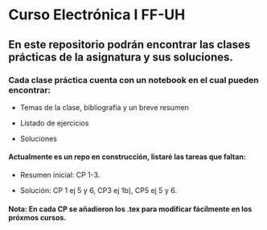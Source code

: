 # Curso Electrónica I FF-UH

## En este repositorio podrán encontrar las clases prácticas de la asignatura y sus soluciones.

### Cada clase práctica cuenta con un notebook en el cual pueden encontrar:

* Temas de la clase, bibliografía y un breve resumen

* Listado de ejercicios

* Soluciones

#### Actualmente es un repo en construcción, listaré las tareas que faltan:

* Resumen inicial: CP 1-3.

* Solución: CP 1 ej 5 y 6, CP3 ej 1b), CP5 ej 5 y 6.

#### Nota: En cada CP se añadieron los .tex para modificar fácilmente en los próxmos cursos.